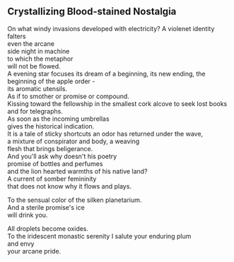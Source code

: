 Crystallizing Blood-stained Nostalgia
-------------------------------------
On what windy invasions developed with electricity? A violenet identity falters  
even the arcane  
side night in machine  
to which the metaphor  
will not be flowed.  
A evening star focuses its dream of a beginning, its new ending, the beginning of the apple order -  
its aromatic utensils.  
As if to smother or promise or compound.  
Kissing toward the fellowship in the smallest cork alcove to seek lost books and for telegraphs.  
As soon as the incoming umbrellas  
gives the historical indication.  
It is a tale of sticky shortcuts an odor has returned under the wave,  
a mixture of conspirator and body, a weaving  
flesh that brings beligerance.  
And you'll ask why doesn't his poetry  
promise of bottles and perfumes  
and the lion hearted warmths of his native land?  
A current of somber femininity  
that does not know why it flows and plays.  
  
To the sensual color of the silken planetarium.  
And a sterile promise's ice  
will drink you.  
  
All droplets become oxides.  
To the iridescent monastic serenity I salute your enduring plum  
and envy  
your arcane pride.  
